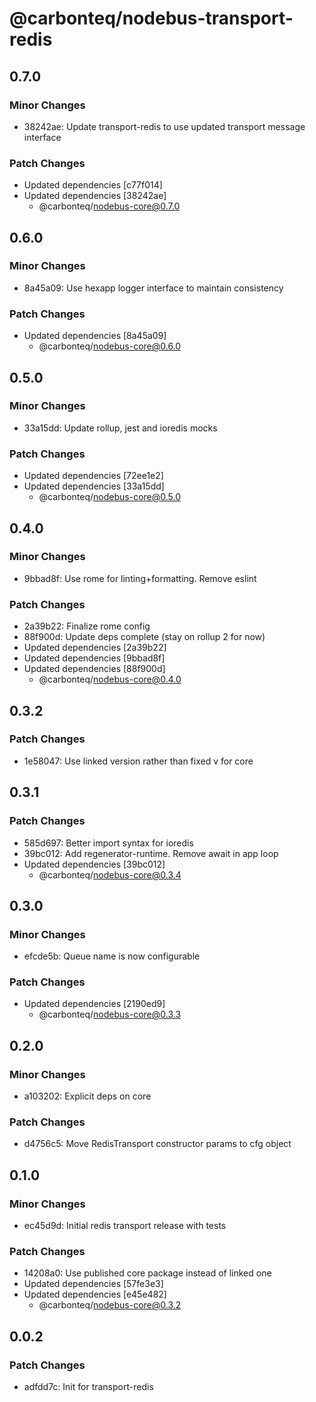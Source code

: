 # @carbonteq/nodebus-transport-redis

## 0.7.0

### Minor Changes

- 38242ae: Update transport-redis to use updated transport message interface

### Patch Changes

- Updated dependencies [c77f014]
- Updated dependencies [38242ae]
  - @carbonteq/nodebus-core@0.7.0

## 0.6.0

### Minor Changes

- 8a45a09: Use hexapp logger interface to maintain consistency

### Patch Changes

- Updated dependencies [8a45a09]
  - @carbonteq/nodebus-core@0.6.0

## 0.5.0

### Minor Changes

- 33a15dd: Update rollup, jest and ioredis mocks

### Patch Changes

- Updated dependencies [72ee1e2]
- Updated dependencies [33a15dd]
  - @carbonteq/nodebus-core@0.5.0

## 0.4.0

### Minor Changes

- 9bbad8f: Use rome for linting+formatting. Remove eslint

### Patch Changes

- 2a39b22: Finalize rome config
- 88f900d: Update deps complete (stay on rollup 2 for now)
- Updated dependencies [2a39b22]
- Updated dependencies [9bbad8f]
- Updated dependencies [88f900d]
  - @carbonteq/nodebus-core@0.4.0

## 0.3.2

### Patch Changes

- 1e58047: Use linked version rather than fixed v for core

## 0.3.1

### Patch Changes

- 585d697: Better import syntax for ioredis
- 39bc012: Add regenerator-runtime. Remove await in app loop
- Updated dependencies [39bc012]
  - @carbonteq/nodebus-core@0.3.4

## 0.3.0

### Minor Changes

- efcde5b: Queue name is now configurable

### Patch Changes

- Updated dependencies [2190ed9]
  - @carbonteq/nodebus-core@0.3.3

## 0.2.0

### Minor Changes

- a103202: Explicit deps on core

### Patch Changes

- d4756c5: Move RedisTransport constructor params to cfg object

## 0.1.0

### Minor Changes

- ec45d9d: Initial redis transport release with tests

### Patch Changes

- 14208a0: Use published core package instead of linked one
- Updated dependencies [57fe3e3]
- Updated dependencies [e45e482]
  - @carbonteq/nodebus-core@0.3.2

## 0.0.2

### Patch Changes

- adfdd7c: Init for transport-redis
